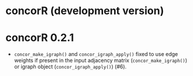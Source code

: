 # concorR (development version)

# concorR 0.2.1

* `concor_make_igraph()` and `concor_igraph_apply()` fixed to use edge weights 
if present in the input adjacency matrix (`concor_make_igraph()`) or igraph 
object (`concor_igraph_apply()`) (#6).
